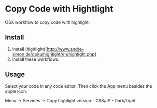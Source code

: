 # Copy Code with Hightlight

OSX workflow to copy code with highlight.

## Install

1. Install (highlight)[http://www.andre-simon.de/doku/highlight/en/highlight.php]
2. Install these workflows.

## Usage

Select your code in any code editor, Then click the App menu besides the apple icon.

Menu -> Services -> Copy highlight version - CSS/JS - Dark/Light
